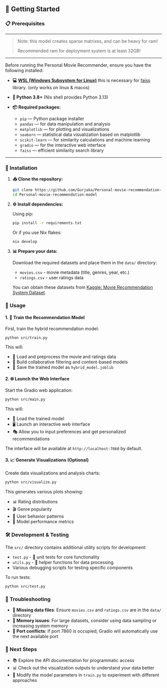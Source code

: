 ## 🚀 Getting Started

### 📋 Prerequisites

---
> Note: this model creates sparse matrixes, and can be heavy for ram!
>
> Recommended ram for deployment system is at least 32GB!
---

Before running the Personal Movie Recommender, ensure you have the following installed:

* **💻 [WSL (Windows Subsystem for Linux)](https://learn.microsoft.com/en-us/windows/wsl/about)** this is necessary for [faiss](https://github.com/facebookresearch/faiss) library. (only works on linux & macos)
* **🐍 Python 3.8+** (Nix shell provides Python 3.13)
* **📦 Required packages:**

  * `pip` — Python package installer
  * `pandas` — for data manipulation and analysis
  * `matplotlib` — for plotting and visualizations
  * `seaborn` — statistical data visualization based on matplotlib
  * `scikit-learn` — for similarity calculations and machine learning
  * `gradio` — for the interactive web interface
  * `faiss` — efficient similarity search library

---

### 🔧 Installation

1. **📥 Clone the repository:**
   ```bash
   git clone https://github.com/Gurjaka/Personal-movie-recommendation-model.git
   cd Personal-movie-recommendation-model
   ```

2. **⚙️ Install dependencies:**
   
   Using pip:
   ```bash
   pip install -r requirements.txt
   ```
   
   Or if you use Nix flakes:
   ```bash
   nix develop
   ```

3. **📊 Prepare your data:**
   
   Download the required datasets and place them in the `data/` directory:
   - `movies.csv` - movie metadata (title, genres, year, etc.)
   - `ratings.csv` - user ratings data
   
   You can obtain these datasets from [Kaggle: Movie Recommendation System Dataset](https://www.kaggle.com/datasets/parasharmanas/movie-recommendation-system).

### 🎯 Usage

#### 1. 🧠 Train the Recommendation Model

First, train the hybrid recommendation model:

```bash
python src/train.py
```

This will:
- 📖 Load and preprocess the movie and ratings data
- 🔧 Build collaborative filtering and content-based models
- 💾 Save the trained model as `hybrid_model.joblib`

#### 2. 🌐 Launch the Web Interface

Start the Gradio web application:

```bash
python src/main.py
```

This will:
- 🚀 Load the trained model
- 🖥️ Launch an interactive web interface
- 🎭 Allow you to input preferences and get personalized recommendations

The interface will be available at `http://localhost:7860` by default.

#### 3. 📈 Generate Visualizations (Optional)

Create data visualizations and analysis charts:

```bash
python src/visualize.py
```

This generates various plots showing:
- 📊 Rating distributions
- 🎬 Genre popularity
- 👥 User behavior patterns
- 🎯 Model performance metrics

### 🛠️ Development & Testing

The `src/` directory contains additional utility scripts for development:

- `test.py` - 🧪 unit tests for core functionality
- `utils.py` - 🔧 helper functions for data processing
- Various debugging scripts for testing specific components

To run tests:
```bash
python src/test.py
```

### 🔧 Troubleshooting

- **📁 Missing data files**: Ensure `movies.csv` and `ratings.csv` are in the `data/` directory
- **🐏 Memory issues**: For large datasets, consider using data sampling or increasing system memory
- **🔌 Port conflicts**: If port 7860 is occupied, Gradio will automatically use the next available port

### 🎯 Next Steps

- 📚 Explore the API documentation for programmatic access
- 📊 Check out the visualization outputs to understand your data better
- 🔬 Modify the model parameters in `train.py` to experiment with different approaches
